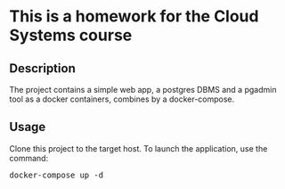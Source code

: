 # This is a homework for the Cloud Systems course

## Description

The project contains a simple web app, a postgres DBMS and a pgadmin tool as a docker containers, combines by a docker-compose.

## Usage

Clone this project to the target host. To launch the application, use the command: 
<pre>docker-compose up -d</pre>
